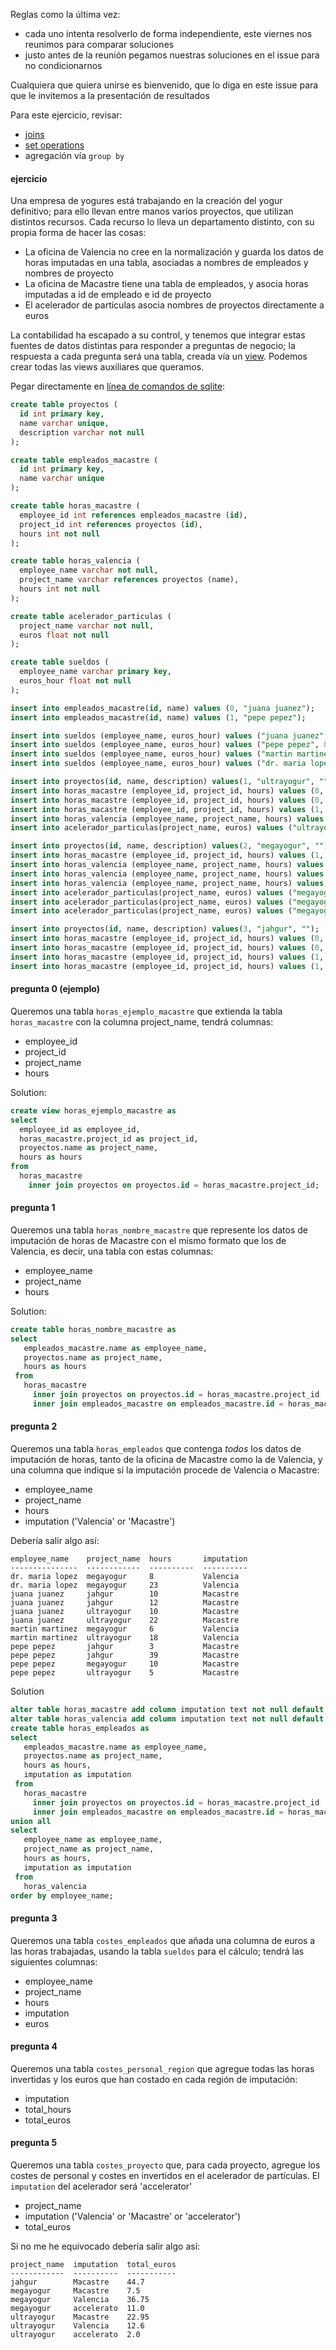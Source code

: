 Reglas como la última vez:
* cada uno intenta resolverlo de forma independiente, este viernes nos reunimos para comparar soluciones
* justo antes de la reunión pegamos nuestras soluciones en el issue para no condicionarnos

Cualquiera que quiera unirse es bienvenido, que lo diga en este issue para que le invitemos a la presentación de resultados

Para este ejercicio, revisar:
* [joins](https://en.wikipedia.org/wiki/Join_(SQL))
* [set operations](https://en.wikipedia.org/wiki/Set_operations_(SQL))
* agregación vía `group by`

#### ejercicio

Una empresa de yogures está trabajando en la creación del yogur definitivo; para ello llevan entre manos varios proyectos, que utilizan distintos recursos. Cada recurso lo lleva un departamento distinto, con su propia forma de hacer las cosas:

* La oficina de Valencia no cree en la normalización y guarda los datos de horas imputadas en una tabla, asociadas a nombres de empleados y nombres de proyecto
* La oficina de Macastre tiene una tabla de empleados, y asocia horas imputadas a id de empleado e id de proyecto
* El acelerador de partículas asocia nombres de proyectos directamente a euros

La contabilidad ha escapado a su control, y tenemos que integrar estas fuentes de datos distintas para responder a preguntas de negocio; la respuesta a cada pregunta será una tabla, creada vía un [view](https://en.wikipedia.org/wiki/View_(SQL)). Podemos crear todas las views auxiliares que queramos.

Pegar directamente en [línea de comandos de sqlite](https://www.sqlite.org/index.html):

```sql
create table proyectos (
  id int primary key,
  name varchar unique,
  description varchar not null
);

create table empleados_macastre (
  id int primary key,
  name varchar unique
);

create table horas_macastre (
  employee_id int references empleados_macastre (id),
  project_id int references proyectos (id),
  hours int not null
);

create table horas_valencia (
  employee_name varchar not null,
  project_name varchar references proyectos (name),
  hours int not null
);

create table acelerador_particulas (
  project_name varchar not null,
  euros float not null
);

create table sueldos (
  employee_name varchar primary key,
  euros_hour float not null
);

insert into empleados_macastre(id, name) values (0, "juana juanez");
insert into empleados_macastre(id, name) values (1, "pepe pepez");

insert into sueldos (employee_name, euros_hour) values ("juana juanez", 0.6);
insert into sueldos (employee_name, euros_hour) values ("pepe pepez", 0.75);
insert into sueldos (employee_name, euros_hour) values ("martin martinez", 0.70);
insert into sueldos (employee_name, euros_hour) values ("dr. maria lopez", 1.05);

insert into proyectos(id, name, description) values(1, "ultrayogur", "");
insert into horas_macastre (employee_id, project_id, hours) values (0, 1, 10);
insert into horas_macastre (employee_id, project_id, hours) values (0, 1, 22);
insert into horas_macastre (employee_id, project_id, hours) values (1, 1, 5);
insert into horas_valencia (employee_name, project_name, hours) values ("martin martinez", "ultrayogur", 18);
insert into acelerador_particulas(project_name, euros) values ("ultrayogur", 2);

insert into proyectos(id, name, description) values(2, "megayogur", "");
insert into horas_macastre (employee_id, project_id, hours) values (1, 2, 10);
insert into horas_valencia (employee_name, project_name, hours) values ("martin martinez", "megayogur", 6);
insert into horas_valencia (employee_name, project_name, hours) values ("dr. maria lopez", "megayogur", 8);
insert into horas_valencia (employee_name, project_name, hours) values ("dr. maria lopez", "megayogur", 23);
insert into acelerador_particulas(project_name, euros) values ("megayogur", 1);
insert into acelerador_particulas(project_name, euros) values ("megayogur", 2);
insert into acelerador_particulas(project_name, euros) values ("megayogur", 8);

insert into proyectos(id, name, description) values(3, "jahgur", "");
insert into horas_macastre (employee_id, project_id, hours) values (0, 3, 12);
insert into horas_macastre (employee_id, project_id, hours) values (0, 3, 10);
insert into horas_macastre (employee_id, project_id, hours) values (1, 3, 3);
insert into horas_macastre (employee_id, project_id, hours) values (1, 3, 39);
```

#### pregunta 0 (ejemplo)

Queremos una tabla `horas_ejemplo_macastre` que extienda la tabla `horas_macastre` con la columna project_name, tendrá columnas:

* employee_id
* project_id
* project_name
* hours

Solution:

```sql
create view horas_ejemplo_macastre as
select
  employee_id as employee_id,
  horas_macastre.project_id as project_id,
  proyectos.name as project_name,
  hours as hours
from
  horas_macastre
    inner join proyectos on proyectos.id = horas_macastre.project_id;
```

#### pregunta 1

Queremos una tabla `horas_nombre_macastre` que represente los datos de imputación de horas de Macastre con el mismo formato que los de Valencia, es decir, una tabla con estas columnas:

* employee_name
* project_name
* hours

Solution:

```sql
create table horas_nombre_macastre as
select
   empleados_macastre.name as employee_name,
   proyectos.name as project_name,
   hours as hours
 from
   horas_macastre
     inner join proyectos on proyectos.id = horas_macastre.project_id
     inner join empleados_macastre on empleados_macastre.id = horas_macastre.employee_id;
```

#### pregunta 2

Queremos una tabla `horas_empleados` que contenga *todos* los datos de imputación de horas, tanto de la oficina de Macastre como la de Valencia, y una columna que indique si la imputación procede de Valencia o Macastre:

* employee_name
* project_name
* hours
* imputation ('Valencia' or 'Macastre')

Debería salir algo así:

```
employee_name    project_name  hours       imputation
---------------  ------------  ----------  ----------
dr. maria lopez  megayogur     8           Valencia
dr. maria lopez  megayogur     23          Valencia
juana juanez     jahgur        10          Macastre
juana juanez     jahgur        12          Macastre
juana juanez     ultrayogur    10          Macastre
juana juanez     ultrayogur    22          Macastre
martin martinez  megayogur     6           Valencia
martin martinez  ultrayogur    18          Valencia
pepe pepez       jahgur        3           Macastre
pepe pepez       jahgur        39          Macastre
pepe pepez       megayogur     10          Macastre
pepe pepez       ultrayogur    5           Macastre
```

Solution

```sql
alter table horas_macastre add column imputation text not null default 'Macastre';
alter table horas_valencia add column imputation text not null default 'Valencia';
create table horas_empleados as
select
   empleados_macastre.name as employee_name,
   proyectos.name as project_name,
   hours as hours,
   imputation as imputation
 from
   horas_macastre
     inner join proyectos on proyectos.id = horas_macastre.project_id
     inner join empleados_macastre on empleados_macastre.id = horas_macastre.employee_id
union all
select 
   employee_name as employee_name,
   project_name as project_name,
   hours as hours,
   imputation as imputation
 from 
   horas_valencia
order by employee_name;
```
#### pregunta 3

Queremos una tabla `costes_empleados` que añada una columna de euros a las horas trabajadas, usando la tabla `sueldos` para el cálculo; tendrá las siguientes columnas:

* employee_name
* project_name
* hours
* imputation
* euros

#### pregunta 4

Queremos una tabla `costes_personal_region` que agregue todas las horas invertidas y los euros que han costado en cada región de imputación:

* imputation
* total_hours
* total_euros

#### pregunta 5

Queremos una tabla `costes_proyecto` que, para cada proyecto, agregue los costes de personal y costes en invertidos en el acelerador de partículas. El `imputation` del acelerador será 'accelerator'

* project_name
* imputation ('Valencia' or 'Macastre' or 'accelerator')
* total_euros

Si no me he equivocado debería salir algo así:

```
project_name  imputation  total_euros
------------  ----------  -----------
jahgur        Macastre    44.7
megayogur     Macastre    7.5
megayogur     Valencia    36.75
megayogur     accelerato  11.0
ultrayogur    Macastre    22.95
ultrayogur    Valencia    12.6
ultrayogur    accelerato  2.0
```
